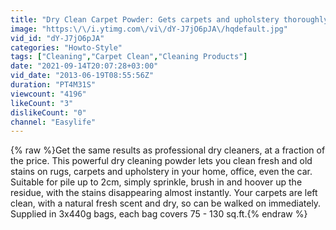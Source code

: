 ```yaml
---
title: "Dry Clean Carpet Powder: Gets carpets and upholstery thoroughly clean"
image: "https:\/\/i.ytimg.com\/vi\/dY-J7jO6pJA\/hqdefault.jpg"
vid_id: "dY-J7jO6pJA"
categories: "Howto-Style"
tags: ["Cleaning","Carpet Clean","Cleaning Products"]
date: "2021-09-14T20:07:28+03:00"
vid_date: "2013-06-19T08:55:56Z"
duration: "PT4M31S"
viewcount: "4196"
likeCount: "3"
dislikeCount: "0"
channel: "Easylife"
---
```

{% raw %}Get the same results as professional dry cleaners, at a fraction of the price. This powerful dry cleaning powder lets you clean fresh and old stains on rugs, carpets and upholstery in your home, office, even the car. Suitable for pile up to 2cm, simply sprinkle, brush in and hoover up the residue, with the stains disappearing almost instantly. Your carpets are left clean, with a natural fresh scent and dry, so can be walked on immediately. Supplied in 3x440g bags, each bag covers 75 - 130 sq.ft.{% endraw %}
